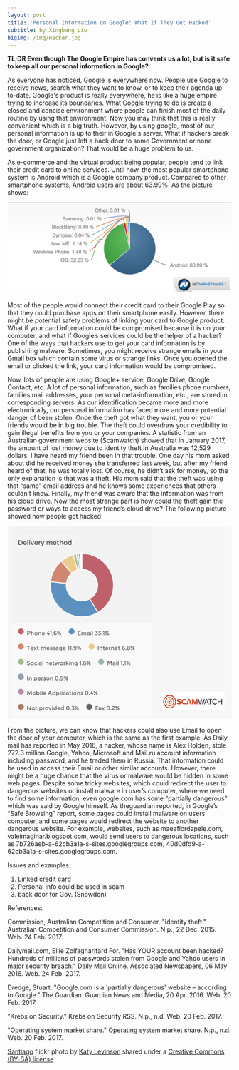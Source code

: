 ```yaml
---
layout: post
title: 'Personal Information on Google: What If They Get Hacked'
subtitle: by Xingbang Liu
bigimg: /img/Hacker.jpg
---
```

**TL;DR Even though The Google Empire has convents us a lot, but is it safe to keep all our personal information in Google?**

As everyone has noticed, Google is everywhere now. People use Google to receive news, search what they want to know, or to keep their agenda up-to-date. Google's product is really everywhere, he is like a huge empire trying to increase its boundaries. What Google trying to do is create a closed and concise environment where people can finish most of the daily routine by using that environment. Now you may think that this is really convenient which is a big truth. However, by using google, most of our personal information is up to their in Google's server. What if hackers break the door, or Google just left a back door to some Government or none government organization? That would be a huge problem to us.

As e-commerce and the virtual product being popular, people tend to link their credit card to online services. Until now, the most popular smartphone system is Android which is a Google company product. Compared to other smartphone systems, Android users are about 63.99%. As the picture shows:

![Status of Android users](/img/status.PNG)

Most of the people would connect their credit card to their Google Play so that they could purchase apps on their smartphone easily. However, there might be potential safety problems of linking your card to Google product. What if your card information could be compromised because it is on your computer, and what if Google’s services could be the helper of a hacker? One of the ways that hackers use to get your card information is by publishing malware. Sometimes, you might receive strange emails in your Gmail box which contain some virus or strange links. Once you opened the email or clicked the link, your card information would be compromised.

Now, lots of people are using Google+ service, Google Drive, Google Contact, etc. A lot of personal information, such as families phone numbers, families mail addresses, your personal meta-information, etc., are stored in corresponding servers. As our identification became more and more electronically, our personal information has faced more and more potential danger of been stolen. Once the theft got what they want, you or your friends would be in big trouble. The theft could overdraw your credibility to gain illegal benefits from you or your companies. A statistic from an Australian government website (Scamwatch) showed that in January 2017, the amount of lost money due to identity theft in Australia was 12,529 dollars. I have heard my friend been in that trouble. One day his mom asked about did he received money she transferred last week, but after my friend heard of that, he was totally lost. Of course, he didn’t ask for money, so the only explanation is that was a theft. His mom said that the theft was using that “same” email address and he knows some experiences that others couldn’t know. Finally, my friend was aware that the information was from his cloud drive. Now the most strange part is how could the theft gain the password or ways to access my friend’s cloud drive? The following picture showed how people got hacked:

![Status of Android users](/img/data.PNG)

From the picture, we can know that hackers could also use Email to open the door of your computer, which is the same as the first example. As Daily mail has reported in May 2016, a hacker, whose name is Alex Holden, stole 272.3 million Google, Yahoo, Microsoft and Mail.ru account information including password, and he traded them in Russia. That information could be used in access their Email or other similar accounts. However, there might be a huge chance that the virus or malware would be hidden in some web pages. Despite some tricky websites, which could redirect the user to dangerous websites or install malware in user’s computer, where we need to find some information, even google.com has some “partially dangerous” which was said by Google himself. As theguardian reported, in Google’s “Safe Browsing” report, some pages could install malware on users’ computer, and some pages would redirect the website to another dangerous website. For example, websites, such as maeaflordapele.com, valeimaginar.blogspot.com, would send users to dangerous locations, such as 7b726aeb-a-62cb3a1a-s-sites.googlegroups.com, 40d0dfd9-a-62cb3a1a-s-sites.googlegroups.com. 

Issues and examples:
1. Linked credit card
2. Personal info could be used in scam
3. back door for Gov. (Snowdon)

References:

Commission, Australian Competition and Consumer. "Identity theft." Australian Competition and Consumer Commission. N.p., 22 Dec. 2015. Web. 24 Feb. 2017.

Dailymail.com, Ellie Zolfagharifard For. "Has YOUR account been hacked? Hundreds of millions of passwords stolen from Google and Yahoo users in major security breach." Daily Mail Online. Associated Newspapers, 06 May 2016. Web. 24 Feb. 2017.

Dredge, Stuart. "Google.com is a 'partially dangerous' website – according to Google." The Guardian. Guardian News and Media, 20 Apr. 2016. Web. 20 Feb. 2017.

"Krebs on Security." Krebs on Security RSS. N.p., n.d. Web. 20 Feb. 2017.

"Operating system market share." Operating system market share. N.p., n.d. Web. 20 Feb. 2017.

<a title="Santiago" href="https://flickr.com/photos/katylevinson/6866188762">Santiago</a> flickr photo by <a href="https://flickr.com/people/katylevinson">Katy Levinson</a> shared under a <a href="https://creativecommons.org/licenses/by-sa/2.0/">Creative Commons (BY-SA) license</a>
